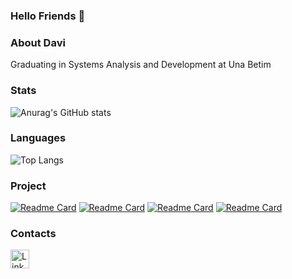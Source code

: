 ### Hello Friends 👋

### About Davi

Graduating in Systems Analysis and Development at Una Betim

### Stats
![Anurag's GitHub stats](https://github-readme-stats.vercel.app/api?username=diasdavizin&show_icons=true&theme=dark) 

### Languages
![Top Langs](https://github-readme-stats.vercel.app/api/top-langs/?username=diasdavizin&exclude_repo=TikTok-Clone-Project-readme-stats,anuraghazra.github.io&theme=dark)

### Project
[![Readme Card](https://github-readme-stats.vercel.app/api/pin/?username=diasdavizin&repo=TikTok-Clone-Project&theme=dark)](https://github.com/diasdavizin/TikTok-Clone-Project)
[![Readme Card](https://github-readme-stats.vercel.app/api/pin/?username=diasdavizin&repo=simple-website-fb&theme=dark)](https://github.com/diasdavizin/simple-website-fb)
[![Readme Card](https://github-readme-stats.vercel.app/api/pin/?username=diasdavizin&repo=projeto-site&theme=dark)](https://github.com/diasdavizin/projeto-site)
[![Readme Card](https://github-readme-stats.vercel.app/api/pin/?username=diasdavizin&repo=python-brasil&theme=dark)](https://github.com/diasdavizin/python-brasil)

### Contacts 
[<img src='https://img.shields.io/badge/LinkedIn-0077B5?style=for-the-badge&logo=linkedin&logoColor=white' alt='Linkedin' height='30'>](https://www.linkedin.com/in/davidiasads/)

